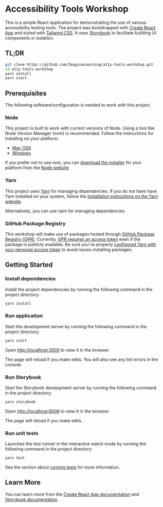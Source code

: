 # Accessibility Tools Workshop

This is a simple React application for demonstrating the use of various accessibility testing tools.
The project was bootstrapped with [Create React App](https://github.com/facebook/create-react-app) and styled with [Tailwind CSS](https://github.com/tailwindlabs/tailwindcss).
It uses [Storybook](https://github.com/storybookjs/storybook) to facilitate building UI components in isolation.

## TL;DR

```sh
git clone https://github.com/ImagineLearning/a11y-tools-workshop.git
cd a11y-tools-workshop
yarn install
yarn start
```

## Prerequisites

The following software/configuration is needed to work with this project.

### Node

This project is built to work with current versions of Node. Using a tool like Node Version Manager (nvm) is recommended. Follow the instructions for installing on your platform:

- [Mac OSX](https://github.com/nvm-sh/nvm#installation-and-update)
- [Windows](https://github.com/coreybutler/nvm-windows/releases)

If you prefer not to use nvm, you can [download the installer](https://nodejs.org/en/download/current/) for your platform from the [Node website](https://nodejs.org)

### Yarn

This project uses [Yarn](https://classic.yarnpkg.com/lang/en/) for managing dependencies.
If you do not have have Yarn installed on your system, follow the [installation instructions on the Yarn website](https://classic.yarnpkg.com/en/docs/install).

Alternatively, you can use npm for managing dependencies.

### GitHub Package Registry

This workshop will make use of packages hosted through [GitHub Package Registry (GPR)](https://github.com/features/packages).
Currently, [GPR requires an access token](https://github.community/t/download-from-github-package-registry-without-authentication/14407)
even if the package is publicly available.
Be sure you've properly [configured Yarn with your personal access token](https://docs.github.com/en/packages/using-github-packages-with-your-projects-ecosystem/configuring-npm-for-use-with-github-packages) to avoid issues installing packages.

## Getting Started

### Install dependencies

Install the project dependencies by running the following command in the project directory:

```sh
yarn install
```

### Run application

Start the development server by running the following command in the project directory:

```sh
yarn start
```

Open [http://localhost:3000](http://localhost:3000) to view it in the browser.

The page will reload if you make edits. You will also see any lint errors in the console.

### Run Storybook

Start the Storybook development server by running the following command in the project directory:

```sh
yarn storybook
```

Open [http://localhost:6006](http://loalhost:6006) to view it in the browser.

The page will reload if you make edits.

### Run unit tests

Launches the test runner in the interactive watch mode by running the following command in the project directory:

```sh
yarn test
```

See the section about [running tests](https://facebook.github.io/create-react-app/docs/running-tests) for more information.

## Learn More

You can learn more from the [Create React App documentation](https://facebook.github.io/create-react-app/docs/getting-started) and [Storybook documentation](https://storybook.js.org/docs/react/get-started/introduction).
